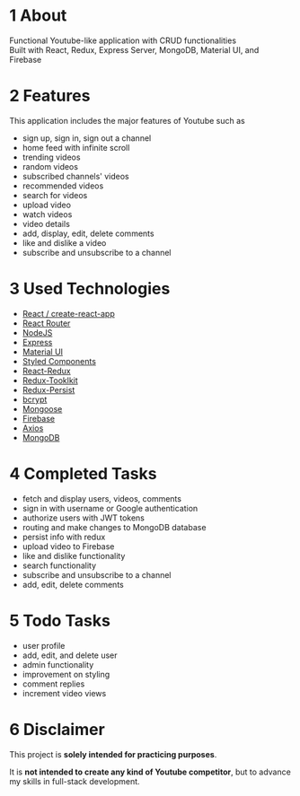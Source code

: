 # 1 About

Functional Youtube-like application with CRUD functionalities  
Built with React, Redux, Express Server, MongoDB, Material UI, and Firebase

# 2 Features

This application includes the major features of Youtube such as

- sign up, sign in, sign out a channel
- home feed with infinite scroll
- trending videos
- random videos
- subscribed channels' videos
- recommended videos
- search for videos
- upload video
- watch videos
- video details
- add, display, edit, delete comments
- like and dislike a video
- subscribe and unsubscribe to a channel

# 3 Used Technologies

- [React / create-react-app](https://github.com/facebook/create-react-app)
- [React Router](https://github.com/remix-run/react-router)
- [NodeJS](https://github.com/nodejs/node)
- [Express](https://github.com/expressjs)
- [Material UI](https://github.com/mui/material-ui)
- [Styled Components](https://github.com/styled-components/styled-components)
- [React-Redux](https://github.com/reduxjs/react-redux)
- [Redux-Tooklkit](https://github.com/reduxjs/redux-toolkit)
- [Redux-Persist](https://github.com/rt2zz/redux-persist)
- [bcrypt](https://github.com/kelektiv/node.bcrypt.js/)
- [Mongoose](https://github.com/Automattic/mongoose)
- [Firebase](https://firebase.google.com)
- [Axios](https://github.com/axios/axios)
- [MongoDB](https://www.mongodb.com)

# 4 Completed Tasks

- fetch and display users, videos, comments
- sign in with username or Google authentication
- authorize users with JWT tokens
- routing and make changes to MongoDB database
- persist info with redux
- upload video to Firebase
- like and dislike functionality
- search functionality
- subscribe and unsubscribe to a channel
- add, edit, delete comments

# 5 Todo Tasks

- user profile
- add, edit, and delete user
- admin functionality
- improvement on styling
- comment replies
- increment video views

# 6 Disclaimer

This project is **solely intended for practicing purposes**.

It is **not intended to create any kind of Youtube competitor**, but to advance my skills in full-stack development.
